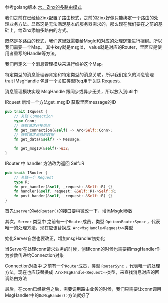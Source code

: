 参考golang版本 [六、Zinx的多路由模式](https://www.kancloud.cn/aceld/zinx/1960229)

我们之前在已经给Zinx配置了路由模式，之前的Zinx好像只能绑定一个路由的处理业务方法。显然这是无法满足基本的服务器需求的，那么现在我们要在之前的基础上，给Zinx添加多路由的方式。

既然是多路由的模式，我们这里就需要给MsgId和对应的处理逻辑进行捆绑。所以我们需要一个Map。
其中key就是msgId， value就是对应的Router，里面应是使用者重写的Handle等方法。

我们再定义一个消息管理模块来进行维护这个Map。

特定类型的消息管理器肯定和特定类型的消息关联，所以我们定义的消息管理 trait IMsgHandle 包含一个关联类型Req用于关联 Request。

消息管理模块实现 MsgHandle 跟同步或异步无关，所以放入到util中

IRquest 新增一个方法get_msgID 获取里面message的ID
```rust
pub trait IRquest {
    // 关联 Connection
    type Conn;
    // 获取请求连接信息
    fn get_connection(&self) -> Arc<Self::Conn>;
    // 获取请求消息的数据
    fn get_data(&self) -> Message;

    fn get_msgID(&self)->u32;
}
```



IRouter 中 handler 方法改为返回 Self::R

```rust
pub trait IRouter {
    // 关联一个 Request
    type R;
    fn pre_handler(&self, _request: &Self::R) {}
    fn handler(&self, request: &Self::R)->Self::R;
    fn post_hander(&self, _request: &Self::R) {}
}
```



首先`iserver`的`AddRouter()`的接口要稍微改一下，增添MsgId参数



其次，`Server` 类型中 之前有一个`Router`成员，类型 `Option<RouterSync>` ，代表唯一的处理方法，现在应该替换成` Arc<MsgHandle<Request>>`类型



始化Server自然也要改正，增加msgHandler初始化



当Server在处理conn请求业务的时候，创建conn的时候也需要把msgHandler作为参数传递给Connection对象



Connection对象中 之前有一个`Router`成员，类型 `RouterSync` ，代表唯一的处理方法，现在也应该替换成` Arc<MsgHandle<Request>>`类型，来查找消息对应的回调路由方法





最后，在conn已经拆包之后，需要调用路由业务的时候，我们只需要让conn调用MsgHandler中的`DoMsgHander()`方法就好了